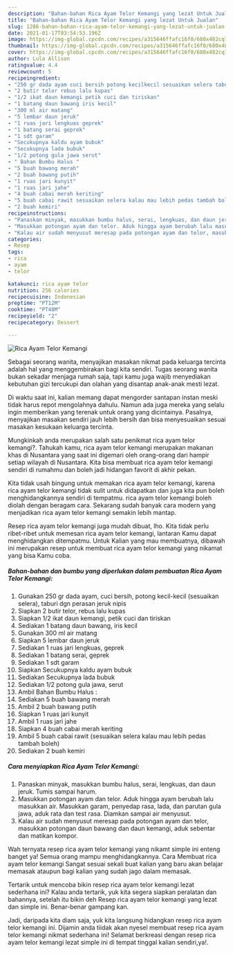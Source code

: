 ```yaml
---
description: "Bahan-bahan Rica Ayam Telor Kemangi yang lezat Untuk Jualan"
title: "Bahan-bahan Rica Ayam Telor Kemangi yang lezat Untuk Jualan"
slug: 1286-bahan-bahan-rica-ayam-telor-kemangi-yang-lezat-untuk-jualan
date: 2021-01-17T03:54:53.196Z
image: https://img-global.cpcdn.com/recipes/a315646ffafc16f0/680x482cq70/rica-ayam-telor-kemangi-foto-resep-utama.jpg
thumbnail: https://img-global.cpcdn.com/recipes/a315646ffafc16f0/680x482cq70/rica-ayam-telor-kemangi-foto-resep-utama.jpg
cover: https://img-global.cpcdn.com/recipes/a315646ffafc16f0/680x482cq70/rica-ayam-telor-kemangi-foto-resep-utama.jpg
author: Lula Allison
ratingvalue: 4.4
reviewcount: 5
recipeingredient:
- "250 gr dada ayam cuci bersih potong kecilkecil sesuaikan selera taburi dgn perasan jeruk nipis"
- "2 butir telor rebus lalu kupas"
- "1/2 ikat daun kemangi petik cuci dan tiriskan"
- "1 batang daun bawang iris kecil"
- "300 ml air matang"
- "5 lembar daun jeruk"
- "1 ruas jari lengkuas geprek"
- "1 batang serai geprek"
- "1 sdt garam"
- "Secukupnya kaldu ayam bubuk"
- "Secukupnya lada bubuk"
- "1/2 potong gula jawa serut"
- " Bahan Bumbu Halus "
- "5 buah bawang merah"
- "2 buah bawang putih"
- "1 ruas jari kunyit"
- "1 ruas jari jahe"
- "4 buah cabai merah keriting"
- "5 buah cabai rawit sesuaikan selera kalau mau lebih pedas tambah boleh"
- "2 buah kemiri"
recipeinstructions:
- "Panaskan minyak, masukkan bumbu halus, serai, lengkuas, dan daun jeruk. Tumis sampai harum."
- "Masukkan potongan ayam dan telor. Aduk hingga ayam berubah lalu masukkan air. Masukkan garam, penyedap rasa, lada, dan parutan gula jawa, aduk rata dan test rasa. Diamkan sampai air menyusut."
- "Kalau air sudah menyusut meresap pada potongan ayam dan telor, masukkan potongan daun bawang dan daun kemangi, aduk sebentar dan matikan kompor."
categories:
- Resep
tags:
- rica
- ayam
- telor

katakunci: rica ayam telor 
nutrition: 256 calories
recipecuisine: Indonesian
preptime: "PT12M"
cooktime: "PT48M"
recipeyield: "2"
recipecategory: Dessert

---
```



![Rica Ayam Telor Kemangi](https://img-global.cpcdn.com/recipes/a315646ffafc16f0/680x482cq70/rica-ayam-telor-kemangi-foto-resep-utama.jpg)

Sebagai seorang wanita, menyajikan masakan nikmat pada keluarga tercinta adalah hal yang menggembirakan bagi kita sendiri. Tugas seorang  wanita bukan sekadar menjaga rumah saja, tapi kamu juga wajib menyediakan kebutuhan gizi tercukupi dan olahan yang disantap anak-anak mesti lezat.

Di waktu  saat ini, kalian memang dapat mengorder santapan instan meski tidak harus repot mengolahnya dahulu. Namun ada juga mereka yang selalu ingin memberikan yang terenak untuk orang yang dicintainya. Pasalnya, menyajikan masakan sendiri jauh lebih bersih dan bisa menyesuaikan sesuai masakan kesukaan keluarga tercinta. 



Mungkinkah anda merupakan salah satu penikmat rica ayam telor kemangi?. Tahukah kamu, rica ayam telor kemangi merupakan makanan khas di Nusantara yang saat ini digemari oleh orang-orang dari hampir setiap wilayah di Nusantara. Kita bisa membuat rica ayam telor kemangi sendiri di rumahmu dan boleh jadi hidangan favorit di akhir pekan.

Kita tidak usah bingung untuk memakan rica ayam telor kemangi, karena rica ayam telor kemangi tidak sulit untuk didapatkan dan juga kita pun boleh menghidangkannya sendiri di tempatmu. rica ayam telor kemangi boleh diolah dengan beragam cara. Sekarang sudah banyak cara modern yang menjadikan rica ayam telor kemangi semakin lebih mantap.

Resep rica ayam telor kemangi juga mudah dibuat, lho. Kita tidak perlu ribet-ribet untuk memesan rica ayam telor kemangi, lantaran Kamu dapat menghidangkan ditempatmu. Untuk Kalian yang mau membuatnya, dibawah ini merupakan resep untuk membuat rica ayam telor kemangi yang nikamat yang bisa Kamu coba.

<!--inarticleads1-->

##### Bahan-bahan dan bumbu yang diperlukan dalam pembuatan Rica Ayam Telor Kemangi:

1. Gunakan 250 gr dada ayam, cuci bersih, potong kecil-kecil (sesuaikan selera), taburi dgn perasan jeruk nipis
1. Siapkan 2 butir telor, rebus lalu kupas
1. Siapkan 1/2 ikat daun kemangi, petik cuci dan tiriskan
1. Sediakan 1 batang daun bawang, iris kecil
1. Gunakan 300 ml air matang
1. Siapkan 5 lembar daun jeruk
1. Sediakan 1 ruas jari lengkuas, geprek
1. Sediakan 1 batang serai, geprek
1. Sediakan 1 sdt garam
1. Siapkan Secukupnya kaldu ayam bubuk
1. Sediakan Secukupnya lada bubuk
1. Sediakan 1/2 potong gula jawa, serut
1. Ambil  Bahan Bumbu Halus :
1. Sediakan 5 buah bawang merah
1. Ambil 2 buah bawang putih
1. Siapkan 1 ruas jari kunyit
1. Ambil 1 ruas jari jahe
1. Siapkan 4 buah cabai merah keriting
1. Ambil 5 buah cabai rawit (sesuaikan selera kalau mau lebih pedas tambah boleh)
1. Sediakan 2 buah kemiri




<!--inarticleads2-->

##### Cara menyiapkan Rica Ayam Telor Kemangi:

1. Panaskan minyak, masukkan bumbu halus, serai, lengkuas, dan daun jeruk. Tumis sampai harum.
1. Masukkan potongan ayam dan telor. Aduk hingga ayam berubah lalu masukkan air. Masukkan garam, penyedap rasa, lada, dan parutan gula jawa, aduk rata dan test rasa. Diamkan sampai air menyusut.
1. Kalau air sudah menyusut meresap pada potongan ayam dan telor, masukkan potongan daun bawang dan daun kemangi, aduk sebentar dan matikan kompor.




Wah ternyata resep rica ayam telor kemangi yang nikamt simple ini enteng banget ya! Semua orang mampu menghidangkannya. Cara Membuat rica ayam telor kemangi Sangat sesuai sekali buat kalian yang baru akan belajar memasak ataupun bagi kalian yang sudah jago dalam memasak.

Tertarik untuk mencoba bikin resep rica ayam telor kemangi lezat sederhana ini? Kalau anda tertarik, yuk kita segera siapkan peralatan dan bahannya, setelah itu bikin deh Resep rica ayam telor kemangi yang lezat dan simple ini. Benar-benar gampang kan. 

Jadi, daripada kita diam saja, yuk kita langsung hidangkan resep rica ayam telor kemangi ini. Dijamin anda tiidak akan nyesel membuat resep rica ayam telor kemangi nikmat sederhana ini! Selamat berkreasi dengan resep rica ayam telor kemangi lezat simple ini di tempat tinggal kalian sendiri,ya!.

